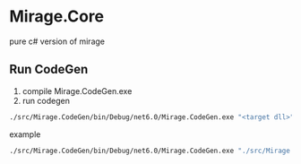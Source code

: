 # Mirage.Core

pure c# version of mirage


## Run CodeGen

1) compile Mirage.CodeGen.exe
2) run codegen
```sh
./src/Mirage.CodeGen/bin/Debug/net6.0/Mirage.CodeGen.exe "<target dll>"
```

example 
```sh
./src/Mirage.CodeGen/bin/Debug/net6.0/Mirage.CodeGen.exe "./src/Mirage.Core/bin/Debug/net6.0/Mirage.Core.dll"
```
